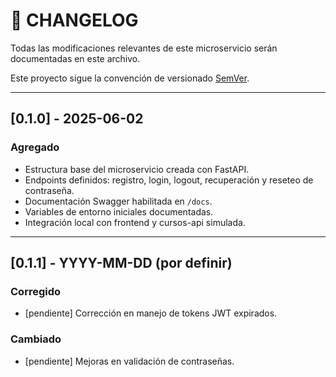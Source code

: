 # 📜 CHANGELOG

Todas las modificaciones relevantes de este microservicio serán documentadas en este archivo.

Este proyecto sigue la convención de versionado [SemVer](https://semver.org/lang/es/).

---

## [0.1.0] - 2025-06-02
### Agregado
- Estructura base del microservicio creada con FastAPI.
- Endpoints definidos: registro, login, logout, recuperación y reseteo de contraseña.
- Documentación Swagger habilitada en `/docs`.
- Variables de entorno iniciales documentadas.
- Integración local con frontend y cursos-api simulada.

---

## [0.1.1] - YYYY-MM-DD (por definir)
### Corregido
- [pendiente] Corrección en manejo de tokens JWT expirados.

### Cambiado
- [pendiente] Mejoras en validación de contraseñas.
